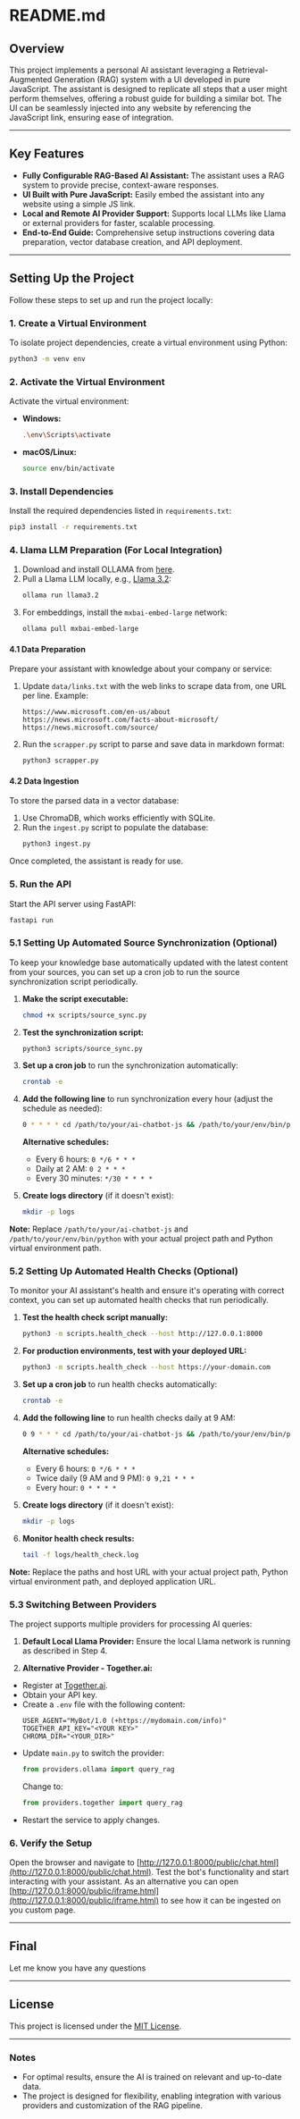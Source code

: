 # README.md

## Overview

This project implements a personal AI assistant leveraging a Retrieval-Augmented Generation (RAG) system with a UI developed in pure JavaScript. The assistant is designed to replicate all steps that a user might perform themselves, offering a robust guide for building a similar bot. The UI can be seamlessly injected into any website by referencing the JavaScript link, ensuring ease of integration.

---

## Key Features
- **Fully Configurable RAG-Based AI Assistant:** The assistant uses a RAG system to provide precise, context-aware responses.
- **UI Built with Pure JavaScript:** Easily embed the assistant into any website using a simple JS link.
- **Local and Remote AI Provider Support:** Supports local LLMs like Llama or external providers for faster, scalable processing.
- **End-to-End Guide:** Comprehensive setup instructions covering data preparation, vector database creation, and API deployment.

---

## Setting Up the Project

Follow these steps to set up and run the project locally:

### 1. Create a Virtual Environment
To isolate project dependencies, create a virtual environment using Python:

```bash
python3 -m venv env
```

### 2. Activate the Virtual Environment
Activate the virtual environment:

- **Windows:**
  ```bash
  .\env\Scripts\activate
  ```

- **macOS/Linux:**
  ```bash
  source env/bin/activate
  ```

### 3. Install Dependencies
Install the required dependencies listed in `requirements.txt`:

```bash
pip3 install -r requirements.txt
```

### 4. Llama LLM Preparation (For Local Integration)
1. Download and install OLLAMA from [here](https://ollama.com/download).
2. Pull a Llama LLM locally, e.g., [Llama 3.2](https://ollama.com/library/llama3.2):
   ```bash
   ollama run llama3.2
   ```
3. For embeddings, install the `mxbai-embed-large` network:
   ```bash
   ollama pull mxbai-embed-large
   ```

#### 4.1 Data Preparation
Prepare your assistant with knowledge about your company or service:
1. Update `data/links.txt` with the web links to scrape data from, one URL per line. Example:
   ```
   https://www.microsoft.com/en-us/about
   https://news.microsoft.com/facts-about-microsoft/
   https://news.microsoft.com/source/
   ```
2. Run the `scrapper.py` script to parse and save data in markdown format:
   ```bash
   python3 scrapper.py
   ```

#### 4.2 Data Ingestion
To store the parsed data in a vector database:
1. Use ChromaDB, which works efficiently with SQLite.
2. Run the `ingest.py` script to populate the database:
   ```bash
   python3 ingest.py
   ```

Once completed, the assistant is ready for use.

### 5. Run the API
Start the API server using FastAPI:
```bash
fastapi run
```

### 5.1 Setting Up Automated Source Synchronization (Optional)
To keep your knowledge base automatically updated with the latest content from your sources, you can set up a cron job to run the source synchronization script periodically.

1. **Make the script executable:**
   ```bash
   chmod +x scripts/source_sync.py
   ```

2. **Test the synchronization script:**
   ```bash
   python3 scripts/source_sync.py
   ```

3. **Set up a cron job** to run the synchronization automatically:
   ```bash
   crontab -e
   ```

4. **Add the following line** to run synchronization every hour (adjust the schedule as needed):
   ```bash
   0 * * * * cd /path/to/your/ai-chatbot-js && /path/to/your/env/bin/python scripts/source_sync.py >> logs/sync.log 2>&1
   ```

   **Alternative schedules:**
   - Every 6 hours: `0 */6 * * *`
   - Daily at 2 AM: `0 2 * * *`
   - Every 30 minutes: `*/30 * * * *`

5. **Create logs directory** (if it doesn't exist):
   ```bash
   mkdir -p logs
   ```

**Note:** Replace `/path/to/your/ai-chatbot-js` and `/path/to/your/env/bin/python` with your actual project path and Python virtual environment path.

### 5.2 Setting Up Automated Health Checks (Optional)
To monitor your AI assistant's health and ensure it's operating with correct context, you can set up automated health checks that run periodically.

1. **Test the health check script manually:**
   ```bash
   python3 -m scripts.health_check --host http://127.0.0.1:8000
   ```

2. **For production environments, test with your deployed URL:**
   ```bash
   python3 -m scripts.health_check --host https://your-domain.com
   ```

3. **Set up a cron job** to run health checks automatically:
   ```bash
   crontab -e
   ```

4. **Add the following line** to run health checks daily at 9 AM:
   ```bash
   0 9 * * * cd /path/to/your/ai-chatbot-js && /path/to/your/env/bin/python3 -m scripts.health_check --host https://your-domain.com >> /path/to/your/ai-chatbot-js/logs/health_check.log 2>&1
   ```

   **Alternative schedules:**
   - Every 6 hours: `0 */6 * * *`
   - Twice daily (9 AM and 9 PM): `0 9,21 * * *`
   - Every hour: `0 * * * *`

5. **Create logs directory** (if it doesn't exist):
   ```bash
   mkdir -p logs
   ```

6. **Monitor health check results:**
   ```bash
   tail -f logs/health_check.log
   ```

**Note:** Replace the paths and host URL with your actual project path, Python virtual environment path, and deployed application URL.

### 5.3 Switching Between Providers
The project supports multiple providers for processing AI queries:

1. **Default Local Llama Provider:**
   Ensure the local Llama network is running as described in Step 4.

2. **Alternative Provider - Together.ai:**
  - Register at [Together.ai](https://www.together.ai/).
  - Obtain your API key.
  - Create a `.env` file with the following content:
    ```
    USER_AGENT="MyBot/1.0 (+https://mydomain.com/info)"
    TOGETHER_API_KEY="<YOUR KEY>"
    CHROMA_DIR="<YOUR_DIR>"
    ```
  - Update `main.py` to switch the provider:
    ```python
    from providers.ollama import query_rag
    ```
    Change to:
    ```python
    from providers.together import query_rag
    ```
  - Restart the service to apply changes.

### 6. Verify the Setup
Open the browser and navigate to [http://127.0.0.1:8000/public/chat.html](http://127.0.0.1:8000/public/chat.html). Test the bot's functionality and start interacting with your assistant.
As an alternative you can open [http://127.0.0.1:8000/public/iframe.html](http://127.0.0.1:8000/public/iframe.html) to see how it can be ingested on you custom page.

---

## Final
Let me know you have any questions

---

## License
This project is licensed under the [MIT License](LICENSE).

---

### Notes
- For optimal results, ensure the AI is trained on relevant and up-to-date data.
- The project is designed for flexibility, enabling integration with various providers and customization of the RAG pipeline.

